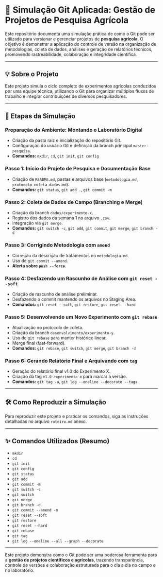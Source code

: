 # 🔬 Simulação Git Aplicada: Gestão de Projetos de Pesquisa Agrícola

Este repositório documenta uma simulação prática de como o Git pode ser utilizado para versionar e gerenciar projetos de **pesquisa agrícola**. O objetivo é demonstrar a aplicação do controle de versão na organização de metodologias, coleta de dados, análises e geração de relatórios técnicos, promovendo rastreabilidade, colaboração e integridade científica.

---

## 💡 Sobre o Projeto

Este projeto simula o ciclo completo de experimentos agrícolas conduzidos por uma equipe técnica, utilizando o Git para organizar múltiplos fluxos de trabalho e integrar contribuições de diversos pesquisadores.

---

## 🎯 Etapas da Simulação

### Preparação do Ambiente: Montando o Laboratório Digital

- Criação da pasta raiz e inicialização do repositório Git.
- Configuração do usuário Git e definição da branch principal `master-pesquisa`.
- **Comandos:** `mkdir`, `cd`, `git init`, `git config`

### Passo 1: Início do Projeto de Pesquisa e Documentação Base

- Criação de `README.md`, pastas e arquivos base (`metodologia.md`, `protocolo-coleta-dados.md`).
- **Comandos:** `git status`, `git add .`, `git commit -m`

### Passo 2: Coleta de Dados de Campo (Branching e Merge)

- Criação da branch `dados/experimento-x`.
- Registro dos dados da semana 1 no arquivo `.csv`.
- Integração via `git merge`.
- **Comandos:** `git switch -c`, `git add`, `git commit`, `git merge`, `git branch -d`

### Passo 3: Corrigindo Metodologia com `amend`

- Correção da descrição de tratamentos no `metodologia.md`.
- Uso de `git commit --amend`.
- **Alerta sobre `push --force`**.

### Passo 4: Desfazendo um Rascunho de Análise com `git reset --soft`

- Criação de rascunho de análise preliminar.
- Desfazendo o commit mantendo os arquivos no Staging Area.
- **Comandos:** `git reset --soft`, `git restore`, `git reset --hard`

### Passo 5: Desenvolvendo um Novo Experimento com `git rebase`

- Atualização no protocolo de coleta.
- Criação da branch `desenvolvimento/experimento-y`.
- Uso de `git rebase` para manter histórico linear.
- Merge final (fast-forward).
- **Comandos:** `git rebase`, `git switch`, `git merge`, `git branch -d`

### Passo 6: Gerando Relatório Final e Arquivando com `tag`

- Geração do relatório final v1.0 do Experimento X.
- Criação da tag `v1.0-experimento-x` para marcar a versão.
- **Comandos:** `git tag -a`, `git log --oneline --decorate --tags`

---

## 🛠️ Como Reproduzir a Simulação

Para reproduzir este projeto e praticar os comandos, siga as instruções detalhadas no arquivo `roteiro.md` anexo.

---

## ✨ Comandos Utilizados (Resumo)

- `mkdir`
- `cd`
- `git init`
- `git config`
- `git status`
- `git add`
- `git commit -m`
- `git switch -c`
- `git switch`
- `git merge`
- `git branch -d`
- `git commit --amend -m`
- `git reset --soft`
- `git restore`
- `git reset --hard`
- `git rebase`
- `git tag`
- `git log --oneline --all --graph --decorate`

---

Este projeto demonstra como o Git pode ser uma poderosa ferramenta para a **gestão de projetos científicos e agrícolas**, trazendo transparência, controle de versões e colaboração estruturada para o dia a dia no campo e no laboratório.
